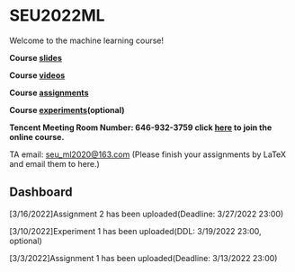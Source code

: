 # SEU2022ML
Welcome to the machine learning course!

**Course [slides](https://drive.google.com/drive/folders/1O2OdBMZTHEew5UeZcqZHZmZkvIwjFuDN?usp=sharing)**

**Course [videos](https://drive.google.com/drive/folders/1D1KAoDcaJNOJTKW-zg9rjepSM-PvwzWJ?usp=sharing)**

**Course [assignments](https://drive.google.com/drive/folders/1TlCS8b2Qsdh3n7oxUlszGSfDycs7e0DU)**

**Course [experiments](https://drive.google.com/drive/folders/1K2WN_LeiAxf8cJM8OK7ckgHCiHN7eI62?usp=sharing)(optional)**

**Tencent Meeting Room Number: 646-932-3759 click [here](https://meeting.tencent.com/p/6469323759) to join the online course.**

TA email: seu_ml2020@163.com (Please finish your assignments by LaTeX and email them to here.)
## Dashboard
\[3/16/2022\]Assignment 2 has been uploaded(Deadline: 3/27/2022 23:00)

\[3/10/2022\]Experiment 1 has been uploaded(DDL: 3/19/2022 23:00, optional)

\[3/3/2022\]Assignment 1 has been uploaded(Deadline: 3/13/2022 23:00)